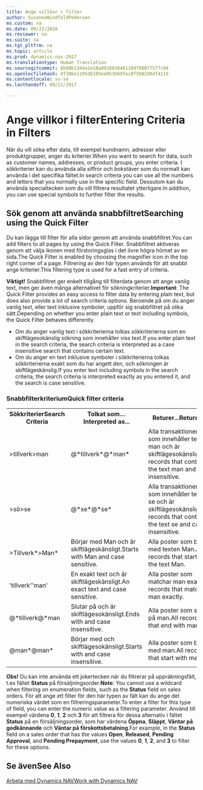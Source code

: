 ```yaml
---
title: Ange villkor i filter
author: SusanneWindfeldPedersen
ms.custom: na
ms.date: 09/22/2016
ms.reviewer: na
ms.suite: na
ms.tgt_pltfrm: na
ms.topic: article
ms.prod: dynamics-nav-2017
ms.translationtype: Human Translation
ms.sourcegitcommit: 6b60b1344a1e18ad91863046110df880f75f7c04
ms.openlocfilehash: df386e1195db385ee053b69fec0f5082d8df4116
ms.contentlocale: sv-se
ms.lasthandoff: 09/11/2017

---
```


# <a name="entering-criteria-in-filters"></a><span data-ttu-id="95a50-102">Ange villkor i filter</span><span class="sxs-lookup"><span data-stu-id="95a50-102">Entering Criteria in Filters</span></span>
<span data-ttu-id="95a50-103">När du vill söka efter data, till exempel kundnamn, adresser eller produktgrupper, anger du kriterier.</span><span class="sxs-lookup"><span data-stu-id="95a50-103">When you want to search for data, such as customer names, addresses, or product groups, you enter criteria.</span></span> <span data-ttu-id="95a50-104">I sökkriterier kan du använda alla siffror och bokstäver som du normalt kan använda i det specifika fältet.</span><span class="sxs-lookup"><span data-stu-id="95a50-104">In search criteria you can use all the numbers and letters that you normally use in the specific field.</span></span> <span data-ttu-id="95a50-105">Dessutom kan du använda specialtecken som du vill filtrera resultatet ytterligare.</span><span class="sxs-lookup"><span data-stu-id="95a50-105">In addition, you can use special symbols to further filter the results.</span></span>

## <a name="searching-using-the-quick-filter"></a><span data-ttu-id="95a50-106">Sök genom att använda snabbfiltret</span><span class="sxs-lookup"><span data-stu-id="95a50-106">Searching using the Quick Filter</span></span>
<span data-ttu-id="95a50-107">Du kan lägga till filter för alla sidor genom att använda snabbfiltret.</span><span class="sxs-lookup"><span data-stu-id="95a50-107">You can add filters to all pages by using the Quick Filter.</span></span> <span data-ttu-id="95a50-108">Snabbfiltret aktiveras genom att välja ikonen med förstoringsglas i det övre högra hörnet av en sida.</span><span class="sxs-lookup"><span data-stu-id="95a50-108">The Quick Filter is enabled by choosing the magnifier icon in the top right corner of a page.</span></span> <span data-ttu-id="95a50-109">Filtrering av den här typen används för att snabbt ange kriterier.</span><span class="sxs-lookup"><span data-stu-id="95a50-109">This filtering type is used for a fast entry of criteria.</span></span>

<span data-ttu-id="95a50-110">**Viktigt!** Snabbfiltret ger enkelt tillgång till filterdata genom att ange vanlig text, men ger även många alternativet för sökningkriterier.</span><span class="sxs-lookup"><span data-stu-id="95a50-110">**Important**: The Quick Filter provides an easy access to filter data by entering plain text, but does also provide a lot of search criteria options.</span></span> <span data-ttu-id="95a50-111">Beroende på om du anger vanlig text, eller text inklusive symboler, uppför sig snabbfiltret på olika sätt.</span><span class="sxs-lookup"><span data-stu-id="95a50-111">Depending on whether you enter plain text or text including symbols, the Quick Filter behaves differently.</span></span>  
- <span data-ttu-id="95a50-112">Om du anger vanlig text i sökkriterierna tolkas sökkriterierna som en skiftlägesokänslig sökning som innehåller viss text.</span><span class="sxs-lookup"><span data-stu-id="95a50-112">If you enter plain text in the search criteria, the search criteria is interpreted as a case insensitive search that contains certain text.</span></span>  
- <span data-ttu-id="95a50-113">Om du anger en text inklusive symboler i sökkriterierna tolkas sökkriterierna exakt som du har angett den, och sökningen är skiftlägeskänslig.</span><span class="sxs-lookup"><span data-stu-id="95a50-113">If you enter text including symbols in the search criteria, the search criteria is interpreted exactly as you entered it, and the search is case sensitive.</span></span>

### <a name="quick-filter-criteria"></a><span data-ttu-id="95a50-114">Snabbfilterkriterium</span><span class="sxs-lookup"><span data-stu-id="95a50-114">Quick filter criteria</span></span>
<!-- html syntax because symbols conflict with MarkDown syntax -->
<TABLE>
  <TR>
    <TH><span data-ttu-id="95a50-115">Sökkriterier</span><span class="sxs-lookup"><span data-stu-id="95a50-115">Search Criteria</span></span></TH>
    <TH><span data-ttu-id="95a50-116">Tolkat som…</span><span class="sxs-lookup"><span data-stu-id="95a50-116">Interpreted as...</span></span></TH>
    <TH><span data-ttu-id="95a50-117">Returer...</span><span class="sxs-lookup"><span data-stu-id="95a50-117">Returns...</span></span></TH>
  </TR>
  <TR>
    <TD><span data-ttu-id="95a50-118">>tillverk</span><span class="sxs-lookup"><span data-stu-id="95a50-118">>man</span></span></TD>
    <TD><span data-ttu-id="95a50-119">@*tillverk*</span><span class="sxs-lookup"><span data-stu-id="95a50-119">@*man*</span></span></TD>
    <TD><span data-ttu-id="95a50-120">Alla transaktioner som innehåller texten man och är skiftlägesokänsliga.</span><span class="sxs-lookup"><span data-stu-id="95a50-120">All records that contain the text man and case insensitive.</span></span></TD>
  </TR>
  <TR>
    <TD><span data-ttu-id="95a50-121">>sö</span><span class="sxs-lookup"><span data-stu-id="95a50-121">>se</span></span></TD>
    <TD><span data-ttu-id="95a50-122">@*se*</span><span class="sxs-lookup"><span data-stu-id="95a50-122">@*se*</span></span></TD>
    <TD><span data-ttu-id="95a50-123">Alla transaktioner som innehåller texten se och är skiftlägesokänsliga.</span><span class="sxs-lookup"><span data-stu-id="95a50-123">All records that contain the text se and case insensitive.</span></span></TD>
  </TR>
  <TR>
    <TD><span data-ttu-id="95a50-124">>Tillverk*</span><span class="sxs-lookup"><span data-stu-id="95a50-124">>Man*</span></span></TD>
    <TD><span data-ttu-id="95a50-125">Börjar med Man och är skiftlägeskänsligt.</span><span class="sxs-lookup"><span data-stu-id="95a50-125">Starts with Man and case sensitive.</span></span></TD>
    <TD><span data-ttu-id="95a50-126">Alla poster som börjar med texten Man.</span><span class="sxs-lookup"><span data-stu-id="95a50-126">All records that start with the text Man.</span></span></TD>
  </TR>
  <TR>
    <TD><span data-ttu-id="95a50-127">'tillverk'</span><span class="sxs-lookup"><span data-stu-id="95a50-127">'man'</span></span></TD>
    <TD><span data-ttu-id="95a50-128">En exakt text och är skiftlägeskänsligt.</span><span class="sxs-lookup"><span data-stu-id="95a50-128">An exact text and case sensitive.</span></span></TD>
    <TD><span data-ttu-id="95a50-129">Alla poster som matchar man exakt.</span><span class="sxs-lookup"><span data-stu-id="95a50-129">All records that match man exactly.</span></span></TD>
  </TR>
  <TR>
    <TD><span data-ttu-id="95a50-130">@*tillverk</span><span class="sxs-lookup"><span data-stu-id="95a50-130">@*man</span></span></TD>
    <TD><span data-ttu-id="95a50-131">Slutar på och är skiftlägesokänsligt.</span><span class="sxs-lookup"><span data-stu-id="95a50-131">Ends with and case insensitive.</span></span></TD>
    <TD><span data-ttu-id="95a50-132">Alla poster som slutar på man.</span><span class="sxs-lookup"><span data-stu-id="95a50-132">All records that end with man.</span></span></TD>
  </TR>
  <TR>
    <TD><span data-ttu-id="95a50-133">@man*</span><span class="sxs-lookup"><span data-stu-id="95a50-133">@man*</span></span></TD>
    <TD><span data-ttu-id="95a50-134">Börjar med och skiftlägesokänsligt.</span><span class="sxs-lookup"><span data-stu-id="95a50-134">Starts with and case insensitive.</span></span></TD>
    <TD><span data-ttu-id="95a50-135">Alla poster som börjar med man.</span><span class="sxs-lookup"><span data-stu-id="95a50-135">All records that start with man.</span></span></TD>
  </TR>
</TABLE>

<span data-ttu-id="95a50-136">**Obs!** Du kan inte använda ett jokertecken när du filtrerar på uppräkningsfält, t.ex fältet **Status** på försäljningsorder.</span><span class="sxs-lookup"><span data-stu-id="95a50-136">**Note**: You cannot use a wildcard when filtering on enumeration fields, such as the **Status** field on sales orders.</span></span> <span data-ttu-id="95a50-137">För att ange ett filter för den här typen av fält kan du ange det numeriska värdet som en filtreringsparameter.</span><span class="sxs-lookup"><span data-stu-id="95a50-137">To enter a filter for this type of field, you can enter the numeric value as a filtering parameter.</span></span> <span data-ttu-id="95a50-138">Använd till exempel värdena **0**, **1**, **2** och **3** för att filtrera för dessa alternativ i fältet **Status** på en försäljningsorder, som har värdena **Öppna**, **Släppt**, **Väntar på godkännande** och **Väntar på förskottsbetalning**.</span><span class="sxs-lookup"><span data-stu-id="95a50-138">For example, in the **Status** field on a sales order that has the values **Open**, **Released**, **Pending Approval**, and **Pending Prepayment**, use the values **0**, **1**, **2**, and **3** to filter for these options.</span></span>  

## <a name="see-also"></a><span data-ttu-id="95a50-139">Se även</span><span class="sxs-lookup"><span data-stu-id="95a50-139">See Also</span></span>
[<span data-ttu-id="95a50-140">Arbeta med Dynamics NAV</span><span class="sxs-lookup"><span data-stu-id="95a50-140">Work with Dynamics NAV</span></span>](ui-work-product.md)


